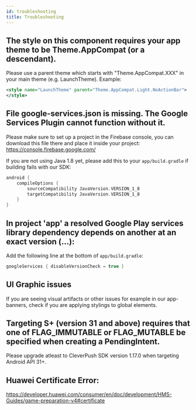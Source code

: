 ```yaml
---
id: troubleshooting
title: Troubleshooting
---
```


## The style on this component requires your app theme to be Theme.AppCompat (or a descendant).

Please use a parent theme which starts with "Theme.AppCompat.XXX" in your main theme (e.g. LaunchTheme).
Example:

```xml
<style name="LaunchTheme" parent="Theme.AppCompat.Light.NoActionBar">
</style>
```

## File google-services.json is missing. The Google Services Plugin cannot function without it.

Please make sure to set up a project in the Firebase console, you can download this file there and place it inside your project: https://console.firebase.google.com/


If you are not using Java 1.8 yet, please add this to your `app/build.gradle` if building fails with our SDK:

```groovy
android {
    compileOptions {
        sourceCompatibility JavaVersion.VERSION_1_8
        targetCompatibility JavaVersion.VERSION_1_8
    }
}
```

## In project 'app' a resolved Google Play services library dependency depends on another at an exact version (...):

Add the following line at the bottom of `app/build.gradle`:

```groovy
googleServices { disableVersionCheck = true }
```

## UI Graphic issues
If you are seeing visual artifacts or other issues for example in our app-banners, check if you are applying stylings to global elements. 

##  Targeting S+ (version 31 and above) requires that one of FLAG_IMMUTABLE or FLAG_MUTABLE be specified when creating a PendingIntent.

Please upgrade atleast to CleverPush SDK version 1.17.0 when targeting Android API 31+.


## Huawei Certificate Error:

https://developer.huawei.com/consumer/en/doc/development/HMS-Guides/game-preparation-v4#certificate
